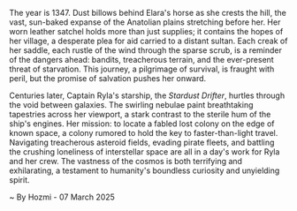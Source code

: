 
The year is 1347.  Dust billows behind Elara's horse as she crests the hill, the vast, sun-baked expanse of the Anatolian plains stretching before her.  Her worn leather satchel holds more than just supplies; it contains the hopes of her village, a desperate plea for aid carried to a distant sultan.  Each creak of her saddle, each rustle of the wind through the sparse scrub, is a reminder of the dangers ahead: bandits, treacherous terrain, and the ever-present threat of starvation.  This journey, a pilgrimage of survival, is fraught with peril, but the promise of salvation pushes her onward.

Centuries later, Captain Ryla's starship, the *Stardust Drifter*, hurtles through the void between galaxies.  The swirling nebulae paint breathtaking tapestries across her viewport, a stark contrast to the sterile hum of the ship's engines.  Her mission: to locate a fabled lost colony on the edge of known space, a colony rumored to hold the key to faster-than-light travel.  Navigating treacherous asteroid fields, evading pirate fleets, and battling the crushing loneliness of interstellar space are all in a day's work for Ryla and her crew. The vastness of the cosmos is both terrifying and exhilarating, a testament to humanity's boundless curiosity and unyielding spirit.

~ By Hozmi - 07 March 2025
